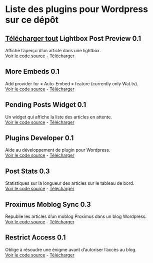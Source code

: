 Liste des plugins pour Wordpress sur ce dépôt
=============================================
[Télécharger tout](http://github.com/cedbv/Wordpress-Plugins/zipball/master)
Lightbox Post Preview 0.1
------------------------
Affiche l’aperçu d’un article dans une lightbox.  
[Voir le code source](http://github.com/cedbv/Wordpress-Plugins/tree/master/lightbox-post-preview/) - [Télécharger](http://github.com/cedbv/Wordpress-Plugins/raw/master/download/lightbox-post-preview.zip)

More Embeds 0.1
------------------------
Add provider for « Auto-Embed » feature (currently only Wat.tv).  
[Voir le code source](http://github.com/cedbv/Wordpress-Plugins/tree/master/more-embeds/) - [Télécharger](http://github.com/cedbv/Wordpress-Plugins/raw/master/download/more-embeds.zip)

Pending Posts Widget 0.1
------------------------
Un widget qui affiche la liste des articles en attente.  
[Voir le code source](http://github.com/cedbv/Wordpress-Plugins/tree/master/pending-posts-widget/) - [Télécharger](http://github.com/cedbv/Wordpress-Plugins/raw/master/download/pending-posts-widget.zip)

Plugins Developer 0.1
------------------------
Aide au développement de plugin pour Wordpress.  
[Voir le code source](http://github.com/cedbv/Wordpress-Plugins/tree/master/plugins-developer/) - [Télécharger](http://github.com/cedbv/Wordpress-Plugins/raw/master/download/plugins-developer.zip)

Post Stats 0.3
------------------------
Statistiques sur la longueur des articles sur le tableau de bord.  
[Voir le code source](http://github.com/cedbv/Wordpress-Plugins/tree/master/post-stats/) - [Télécharger](http://github.com/cedbv/Wordpress-Plugins/raw/master/download/post-stats.zip)

Proximus Moblog Sync 0.3
------------------------
Republie les articles d’un moblog Proximus dans un blog Wordpress.  
[Voir le code source](http://github.com/cedbv/Wordpress-Plugins/tree/master/proximus-moblog/) - [Télécharger](http://github.com/cedbv/Wordpress-Plugins/raw/master/download/proximus-moblog.zip)

Restrict Access 0.1
------------------------
Oblige à résoudre une énigme avant d’autoriser l’accès au blog.  
[Voir le code source](http://github.com/cedbv/Wordpress-Plugins/tree/master/restricted-access/) - [Télécharger](http://github.com/cedbv/Wordpress-Plugins/raw/master/download/restricted-access.zip)

